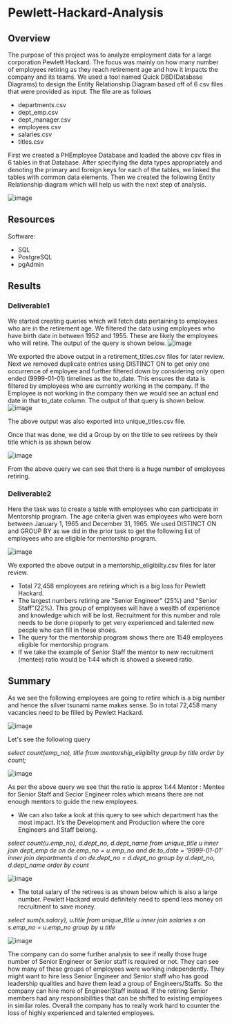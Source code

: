 # Pewlett-Hackard-Analysis

## Overview
The purpose of this project was to analyze employment data for a large corporation Pewlett Hackard. The focus was mainly on how many number of employees retiring as they reach retirement age and how it impacts the company and its teams. 
We used a tool named Quick DBD(Database Diagrams) to design the Entity Relationship Diagram based off of 6 csv files that were provided as input.
The file are as follows
* departments.csv
* dept_emp.csv
* dept_manager.csv
* employees.csv
* salaries.csv
* titles.csv

First we created a PHEmployee Database and loaded the above csv files in 6 tables in that Database. 
After specifying the data types appropriately and denoting the primary and foreign keys for each of the tables, we linked the tables with common data elements. 
Then we created the following Entity Relationship diagram which will help us with the next step of analysis.

![image](https://user-images.githubusercontent.com/3753839/169442968-4fdd124e-5738-4dea-915b-562645ce8323.png)

## Resources
Software:
* SQL
* PostgreSQL
* pgAdmin

## Results
### Deliverable1
We started creating queries which will fetch data pertaining to employees who are in the retirement age. We filtered the data using employees who have birth date in between 1952 and 1955. These are likely the employees who will retire. The output of the query is shown below. 
![image](https://user-images.githubusercontent.com/3753839/169443409-b0e370d2-f2b4-4c26-ac64-def6ad65bf70.png)



We exported the above output in a retirement_titles.csv files for later review.
Next we removed duplicate entries using DISTINCT ON to get only one occurrence of employee and further filtered down by considering only open ended (9999-01-01) timelines as the to_date. This ensures the data is filtered by employees who are currently working in the company. If the Employee is not working in the company then we would see an actual end date in that to_date column.  The output of that query is shown below.
![image](https://user-images.githubusercontent.com/3753839/169443020-77dfeeeb-edda-4ca6-bf5a-c4dd7b8581d8.png)

The above output was also exported into unique_titles.csv file.

Once that was done, we did a Group by on the title to see retirees by their title which is as shown below

![image](https://user-images.githubusercontent.com/3753839/169443049-d0f10b7f-4463-45a9-9a3d-1f56cd2d61ed.png)


From the above query we can see that there is a huge number of employees retiring. 

### Deliverable2
Here the task was to create a table with employees who can participate in Mentorship program.
The age criteria given was employees who were born between January 1, 1965 and December 31, 1965. We used DISTINCT ON and GROUP BY as we did in the prior task to get the following list of employees who are eligible for mentorship program.

![image](https://user-images.githubusercontent.com/3753839/169443551-e894675c-bc08-45f9-821a-54749692da00.png)


We exported the above output in a mentorship_eligibilty.csv files for later review.

* Total 72,458 employees are retiring which is a big loss for Pewlett Hackard.
* The largest numbers retiring are "Senior Engineer" (25%) and "Senior Staff"(22%). This group of employees will have a wealth of experience and knowledge which will be lost. Recruitment for this number and role needs to be done properly to get very experienced and talented new people who can fill in these shoes. 
* The query for the mentorship program shows there are 1549 employees eligible for mentorship program. 
* If we take the example of Senior Staff the mentor to new recruitment (mentee) ratio would be 1:44 which is showed a skewed ratio. 


## Summary
As we see the following employees are going to retire which is a big number and hence the silver tsunami name makes sense. 
So in total 72,458 many vacancies need to be filled by Pewlett Hackard.

![image](https://user-images.githubusercontent.com/3753839/169443106-c51ae9f0-9a03-44c8-9356-7080efde76ef.png)


Let's see the following query 

_select count(emp_no), title from mentorship_eligibilty group by title order by count;_

![image](https://user-images.githubusercontent.com/3753839/169443878-d4115dbe-cd45-4eca-8e41-65b982da3eff.png)



As per the above query we see that the ratio is approx 1:44 Mentor : Mentee for Senior Staff and Secior Engineer roles which means there are not enough mentors to guide the new employees. 

* We can also take a look at this query to see which department has the most impact. 
It’s the Development and Production where the core Engineers and Staff belong. 

_select count(u.emp_no), d.dept_no, d.dept_name
from unique_title u
inner join dept_emp de on de.emp_no = u.emp_no and de.to_date = '9999-01-01'
inner join departments d on de.dept_no = d.dept_no
group by d.dept_no, d.dept_name
order by count_

![image](https://user-images.githubusercontent.com/3753839/169443189-0bbe0bbf-9e24-4d12-8b4b-b516fcb66e1b.png)


* The total salary of the retirees is as shown below which is also a large number. Pewlett Hackard would definitely need to spend less money on recruitment to save money. 

_select sum(s.salary), u.title
from unique_title u
inner join salaries s on s.emp_no = u.emp_no 
group by u.title_

![image](https://user-images.githubusercontent.com/3753839/169443772-9e919e7d-51b9-4f15-8613-e28f307ead47.png)





The company can do some further analysis to see if really those huge number of Senior Engineer or Senior staff is required or not. They can see how many of these groups of employees were working independently. They might want to hire less Senior Engineer and Senior staff who has good leadership qualities and have them lead a group of Engineers/Staffs. So the company can hire more of Engineer/Staff instead. If the retiring Senior members had any responsibilities that can be shifted to existing employees in similar roles. Overall the company has to really work hard to counter the loss of highly experienced and talented employees. 
